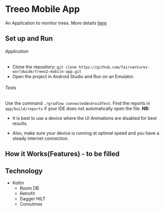 # Treeo Mobile App
An Application to monitor trees. More details [here](https://treeo.one/en/treeo-app)
## Set up and Run

###### Application

- Clone the repository: `git clone https://github.com/fairventures-worldwide/treeo2-mobile-app.git`
- Open the project in Android Studio and Run on an Emulator.

###### Tests
Use the command `./gradlew connectedAndroidTest`.
Find the reports in `app/build/reports` if your IDE does not automatically open the file.
**NB:**
- It is best to use a device where the UI Animations are disabled for best results.

- Also, make sure your device is running at optimal speed and you have a steady internet connection.

## How it Works(Features) - to be filled

## Technology
- Kotlin
  - Room DB
  - Retrofit
  - Dagger HILT
  - Coroutines
